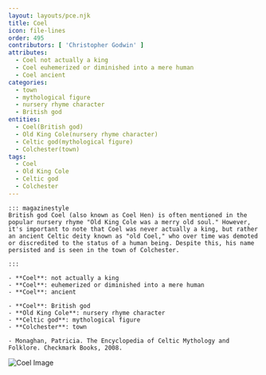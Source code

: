 ```yaml
---
layout: layouts/pce.njk
title: Coel
icon: file-lines
order: 495
contributors: [ 'Christopher Godwin' ]
attributes:
  - Coel not actually a king
  - Coel euhemerized or diminished into a mere human
  - Coel ancient
categories:
  - town
  - mythological figure
  - nursery rhyme character
  - British god
entities:
  - Coel(British god)
  - Old King Cole(nursery rhyme character)
  - Celtic god(mythological figure)
  - Colchester(town)
tags:
  - Coel
  - Old King Cole
  - Celtic god
  - Colchester
---
```

``` tab [group1:Info]
::: magazinestyle
British god Coel (also known as Coel Hen) is often mentioned in the popular nursery rhyme "Old King Cole was a merry old soul." However, it's important to note that Coel was never actually a king, but rather an ancient Celtic deity known as "old Coel," who over time was demoted or discredited to the status of a human being. Despite this, his name persisted and is seen in the town of Colchester.

:::
```
``` tab [group1:Attributes]
- **Coel**: not actually a king
- **Coel**: euhemerized or diminished into a mere human
- **Coel**: ancient
```
``` tab [group1:Entities]
- **Coel**: British god
- **Old King Cole**: nursery rhyme character
- **Celtic god**: mythological figure
- **Colchester**: town
```
``` tab [group1:Sources]
- Monaghan, Patricia. The Encyclopedia of Celtic Mythology and Folklore. Checkmark Books, 2008.
```
![Coel Image](['https://upload.wikimedia.org/wikipedia/commons/1/15/History_of_the_Kings_%28f.39.v%29_Coel.jpg'])
